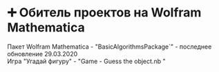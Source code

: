 # ➕ Обитель проектов на Wolfram Mathematica

Пакет Wolfram Mathematica - "BasicAlgorithmsPackage`" - последнее обновление 29.03.2020 <br/>
Игра "Угадай фигуру" - "Game - Guess the object.nb "
